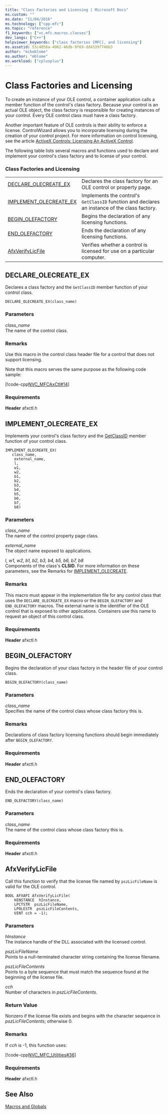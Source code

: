 ```yaml
---
title: "Class Factories and Licensing | Microsoft Docs"
ms.custom: ""
ms.date: "11/04/2016"
ms.technology: ["cpp-mfc"]
ms.topic: "reference"
f1_keywords: ["vc.mfc.macros.classes"]
dev_langs: ["C++"]
helpviewer_keywords: ["class factories [MFC], and licensing"]
ms.assetid: 53c4856a-4062-46db-9f69-dd4339f746b3
author: "mikeblome"
ms.author: "mblome"
ms.workload: ["cplusplus"]
---
```

# Class Factories and Licensing
To create an instance of your OLE control, a container application calls a member function of the control's class factory. Because your control is an actual OLE object, the class factory is responsible for creating instances of your control. Every OLE control class must have a class factory.  
  
 Another important feature of OLE controls is their ability to enforce a license. ControlWizard allows you to incorporate licensing during the creation of your control project. For more information on control licensing, see the article [ActiveX Controls: Licensing An ActiveX Control](../../mfc/mfc-activex-controls-licensing-an-activex-control.md).  
  
 The following table lists several macros and functions used to declare and implement your control's class factory and to license of your control.  
  
### Class Factories and Licensing  
  
|||  
|-|-|  
|[DECLARE_OLECREATE_EX](#declare_olecreate_ex)|Declares the class factory for an OLE control or property page.|  
|[IMPLEMENT_OLECREATE_EX](#implement_olecreate_ex)|Implements the control's `GetClassID` function and declares an instance of the class factory.|  
|[BEGIN_OLEFACTORY](#begin_olefactory)|Begins the declaration of any licensing functions.|  
|[END_OLEFACTORY](#end_olefactory)|Ends the declaration of any licensing functions.|  
|[AfxVerifyLicFile](#afxverifylicfile)|Verifies whether a control is licensed for use on a particular computer.|  
  
##  <a name="declare_olecreate_ex"></a>  DECLARE_OLECREATE_EX  
 Declares a class factory and the `GetClassID` member function of your control class.  
  
```   
DECLARE_OLECREATE_EX(class_name)   
```  
  
### Parameters  
 *class_name*  
 The name of the control class.  
  
### Remarks  
 Use this macro in the control class header file for a control that does not support licensing.  
  
 Note that this macro serves the same purpose as the following code sample:  
  
 [!code-cpp[NVC_MFCAxCtl#14](../../mfc/reference/codesnippet/cpp/class-factories-and-licensing_1.h)]  
  
### Requirements  
  **Header** afxctl.h  
  
##  <a name="implement_olecreate_ex"></a>  IMPLEMENT_OLECREATE_EX  
 Implements your control's class factory and the [GetClassID](../../mfc/reference/colecontrol-class.md#getclassid) member function of your control class.  
  
```   
IMPLEMENT_OLECREATE_EX(
   class_name,   
    external_name,    
    l,   
    w1,   
    w2,   
    b1,   
    b2,   
    b3,   
    b4,   
    b5,   
    b6,   
    b7,
    b8)   
```  
  
### Parameters  
 *class_name*  
 The name of the control property page class.  
  
 *external_name*  
 The object name exposed to applications.  
  
 *l, w1, w2, b1, b2, b3, b4, b5, b6, b7, b8*  
 Components of the class's **CLSID**. For more information on these parameters, see the Remarks for [IMPLEMENT_OLECREATE](run-time-object-model-services.md#implement_olecreate).  
  
### Remarks  
 This macro must appear in the implementation file for any control class that uses the `DECLARE_OLECREATE_EX` macro or the `BEGIN_OLEFACTORY` and `END_OLEFACTORY` macros. The external name is the identifier of the OLE control that is exposed to other applications. Containers use this name to request an object of this control class.  
  
### Requirements  
  **Header** afxctl.h  
  
##  <a name="begin_olefactory"></a>  BEGIN_OLEFACTORY  
 Begins the declaration of your class factory in the header file of your control class.  
  
``` 
BEGIN_OLEFACTORY(class_name)  
```  
  
### Parameters  
 *class_name*  
 Specifies the name of the control class whose class factory this is.  
  
### Remarks  
 Declarations of class factory licensing functions should begin immediately after `BEGIN_OLEFACTORY`.  
  
### Requirements  
  **Header** afxctl.h  
  
##  <a name="end_olefactory"></a>  END_OLEFACTORY  
 Ends the declaration of your control's class factory.  
  
```  
END_OLEFACTORY(class_name)   
```  
  
### Parameters  
 *class_name*  
 The name of the control class whose class factory this is.  
  
### Requirements  
  **Header** afxctl.h  
  
##  <a name="afxverifylicfile"></a>  AfxVerifyLicFile  
 Call this function to verify that the license file named by `pszLicFileName` is valid for the OLE control.  
  
```   
BOOL AFXAPI AfxVerifyLicFile(
    HINSTANCE  hInstance,  
    LPCTSTR  pszLicFileName,  
    LPOLESTR  pszLicFileContents,  
    UINT cch = -1); 
```  
  
### Parameters  
 *hInstance*  
 The instance handle of the DLL associated with the licensed control.  
  
 *pszLicFileName*  
 Points to a null-terminated character string containing the license filename.  
  
 *pszLicFileContents*  
 Points to a byte sequence that must match the sequence found at the beginning of the license file.  
  
 *cch*  
 Number of characters in *pszLicFileContents*.  
  
### Return Value  
 Nonzero if the license file exists and begins with the character sequence in *pszLicFileContents*; otherwise 0.  
  
### Remarks  
 If *cch* is -1, this function uses:  
  
 [!code-cpp[NVC_MFC_Utilities#36](../../mfc/codesnippet/cpp/class-factories-and-licensing_2.cpp)]  

### Requirements  
  **Header** afxctl.h  

## See Also  
 [Macros and Globals](../../mfc/reference/mfc-macros-and-globals.md)
